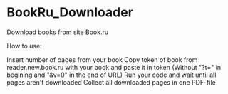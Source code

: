 # BookRu_Downloader
Download books from site Book.ru

How to use: 

Insert number of pages from your book
Copy token of book from reader.new.book.ru with your book and paste it in token (Without "?t=" in begining and "&v=0" in the end of URL)
Run your code and wait until all pages aren't downloaded
Collect all downloaded pages in one PDF-file
